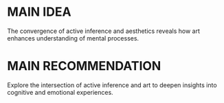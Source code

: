 # MAIN IDEA
The convergence of active inference and aesthetics reveals how art enhances understanding of mental processes.

# MAIN RECOMMENDATION
Explore the intersection of active inference and art to deepen insights into cognitive and emotional experiences.
